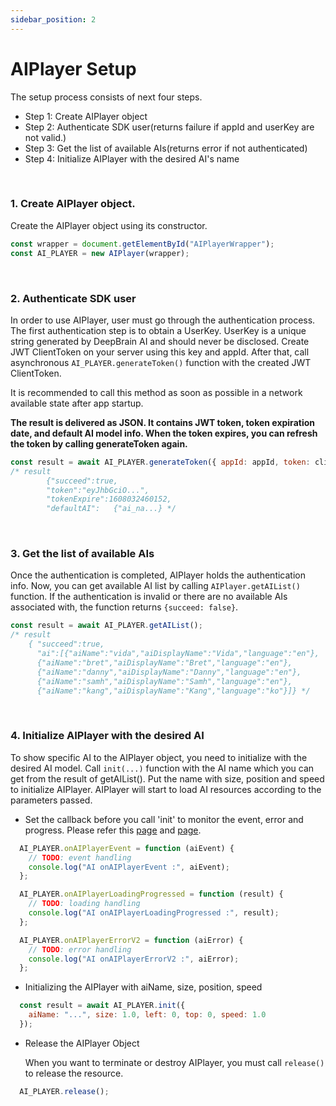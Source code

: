 ```yaml
---
sidebar_position: 2
---
```


# AIPlayer Setup

The setup process consists of next four steps.

- Step 1: Create AIPlayer object
- Step 2: Authenticate SDK user(returns failure if appId and userKey are not valid.)
- Step 3: Get the list of available AIs(returns error if not authenticated)
- Step 4: Initialize AIPlayer with the desired AI's name

<br/>


### 1. Create AIPlayer object.

Create the AIPlayer object using its constructor.

```javascript
const wrapper = document.getElementById("AIPlayerWrapper");
const AI_PLAYER = new AIPlayer(wrapper);
```

<br/>


### 2. Authenticate SDK user

In order to use AIPlayer, user must go through the authentication process. The first authentication step is to obtain a UserKey. UserKey is a unique string generated by DeepBrain AI and should never be disclosed. Create JWT ClientToken on your server using this key and appId. After that, call asynchronous `AI_PLAYER.generateToken()` function with the created JWT ClientToken.

It is recommended to call this method as soon as possible in a network available state after app startup.

**The result is delivered as JSON. It contains JWT token, token expiration date, and default AI model info. When the token expires, you can refresh the token by calling generateToken again.**

```javascript
const result = await AI_PLAYER.generateToken({ appId: appId, token: clientToken });
/* result
		{"succeed":true,
		"token":"eyJhbGciO...",
		"tokenExpire":1608032460152,
		"defaultAI":   {"ai_na...} */
```

<br/>


### 3. Get the list of available AIs

Once the authentication is completed, AIPlayer holds the authentication info. Now, you can get available AI list by calling `AIPlayer.getAIList()` function. If the authentication is invalid or there are no available AIs associated with, the function returns ` {succeed: false} `.

```javascript
const result = await AI_PLAYER.getAIList();
/* result
    { "succeed":true,
      "ai":[{"aiName":"vida","aiDisplayName":"Vida","language":"en"},
      {"aiName":"bret","aiDisplayName":"Bret","language":"en"},
      {"aiName":"danny","aiDisplayName":"Danny","language":"en"},
      {"aiName":"samh","aiDisplayName":"Samh","language":"en"},
      {"aiName":"kang","aiDisplayName":"Kang","language":"ko"}]} */
```

<br/>


### 4. Initialize AIPlayer with the desired AI

To show specific AI to the AIPlayer object, you need to initialize with the desired AI model. Call `init(...)` function with the AI name which you can get from the result of getAIList(). Put the name with size, position and speed to initialize AIPlayer. AIPlayer will start to load AI resources according to the parameters passed.

- Set the callback before you call 'init' to monitor the event, error and progress.
  Please refer this [page](../apis/aiplayer-callback.md) and [page](../apis/aiplayer-data.md).

```javascript
  AI_PLAYER.onAIPlayerEvent = function (aiEvent) {
    // TODO: event handling 
    console.log("AI onAIPlayerEvent :", aiEvent);
  };

  AI_PLAYER.onAIPlayerLoadingProgressed = function (result) {
    // TODO: loading handling
    console.log("AI onAIPlayerLoadingProgressed :", result);
  };

  AI_PLAYER.onAIPlayerErrorV2 = function (aiError) {
    // TODO: error handling
    console.log("AI onAIPlayerErrorV2 :", aiError);
  };
```

- Initializing the AIPlayer with aiName, size, position, speed

```javascript
  const result = await AI_PLAYER.init({
    aiName: "...", size: 1.0, left: 0, top: 0, speed: 1.0
  });
```

- Release the AIPlayer Object

  When you want to terminate or destroy AIPlayer, you must call `release()` to release the resource.

```javascript
  AI_PLAYER.release();
```
